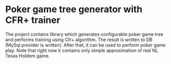 # Poker game tree generator with CFR+ trainer

The project contains library which generates configurable poker game tree and performs training using Cfr+ algorithm. The result is written to DB (MySql provider is written). After that, it can be used to perform poker game play. Note that right now it contains only simple approximation of real NL Texas Holdem game.